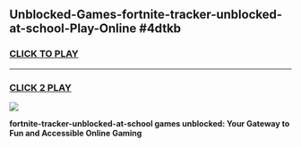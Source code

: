 
## Unblocked-Games-fortnite-tracker-unblocked-at-school-Play-Online #4dtkb
<h3>
<a href="https://news.freeplayer.one?title=fortnite-tracker-unblocked-at-school&ref=3">CLICK TO PLAY</a></h3>
<hr>

<h3>
<a href="https://news.freeplayer.one?title=fortnite-tracker-unblocked-at-school&ref=3">CLICK 2 PLAY</a>
  
</h3>

<a href="https://news.freeplayer.one?title=fortnite-tracker-unblocked-at-school&ref=3"><img src="https://clearcache.store/games.png"></a>


**fortnite-tracker-unblocked-at-school games unblocked: Your Gateway to Fun and Accessible Online Gaming**
